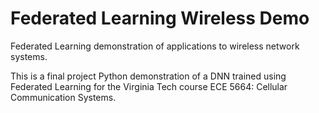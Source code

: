 # Federated Learning Wireless Demo
Federated Learning demonstration of applications to wireless network systems.

This is a final project Python demonstration of a DNN trained using Federated Learning for the Virginia Tech course ECE 5664: Cellular Communication Systems.